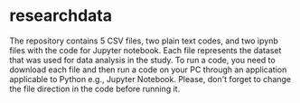 # researchdata

The repository contains 5 CSV files, two plain text codes, and two ipynb files with the code for Jupyter notebook. Each file represents the dataset that was used for data analysis in the study. To run a code, you need to download each file and then run a code on your PC through an application applicable to Python e.g., Jupyter Notebook. Please, don't forget to change the file direction in the code before running it. 
